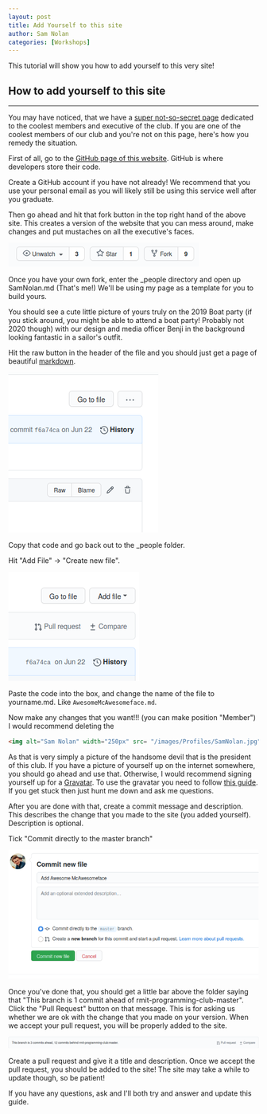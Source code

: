 ```yaml
---
layout: post
title: Add Yourself to this site
author: Sam Nolan
categories: [Workshops]
---
```


This tutorial will show you how to add yourself to this very site!

<!-- more -->


## How to add yourself to this site
-----

You may have noticed, that we have a [super not-so-secret page](/people/) dedicated
to the coolest members and executive of the club. If you are one of the coolest
members of our club and you're not on this page, here's how you remedy the situation.

First of all, go to the [GitHub page of this website](https://github.com/rmit-programming-club/rmit-programming-club.github.io).
GitHub is where developers store their code.

Create a GitHub account if you have not already! We recommend that you use your
personal email as you will likely still be using this service well after you graduate.

Then go ahead and hit that fork button in the top right hand of the above site.
This creates a version of the website that you can mess around, make changes
and put mustaches on all the executive's faces.

![Fork the Repo](/images/AddYourself/Fork.png)

Once you have your own fork, enter the \_people directory and open up SamNolan.md (That's me!)
We'll be using my page as a template for you to build yours.

You should see a cute little picture of yours truly on the 2019 Boat party (if you
stick around, you might be able to attend a boat party! Probably not 2020 though) with 
our design and media officer Benji in the background looking fantastic in a sailor's
outfit.

Hit the raw button in the header of the file and you should just get a page of
beautiful [markdown](https://guides.github.com/features/mastering-markdown/).

![Raw](/images/AddYourself/Raw.png)

Copy that code and go back out to the \_people folder.

Hit "Add File" -> "Create new file".

![Add File](/images/AddYourself/AddFile.png)

Paste the code into the box, and change the name of the file to yourname.md. Like `AwesomeMcAwesomeface.md`.

Now make any changes that you want!!! (you can make position "Member") I would recommend deleting the


```html
<img alt="Sam Nolan" width="250px" src= "/images/Profiles/SamNolan.jpg" />
```

As that is very simply a picture of the handsome devil that is the president of
this club. If you have a picture of yourself up on
the internet somewhere, you should go ahead and use that. Otherwise, I would
recommend signing yourself up for a [Gravatar](https://en.gravatar.com/). To use
the gravatar you need to follow [this guide](https://en.gravatar.com/site/implement/images/).
If you get stuck then just hunt me down and ask me questions.

After you are done with that, create a commit message and description. This
describes the change that you made to the site (you added yourself). Description
is optional.

Tick "Commit directly to the master branch"

![Commit](/images/AddYourself/Commit.png)

Once you've done that, you should get a little bar above the folder saying that
"This branch is 1 commit ahead of rmit-programming-club-master". Click the "Pull
Request" button on that message. This is for asking us whether we are ok with
the change that you made on your version. When we accept your pull request, you
will be properly added to the site.

![Pull Request](/images/AddYourself/PullRequest.png)

Create a pull request and give it a title and description. Once we accept the
pull request, you should be added to the site! The site may take a while to update
though, so be patient!

If you have any questions, ask and I'll both try and answer and update this guide.

